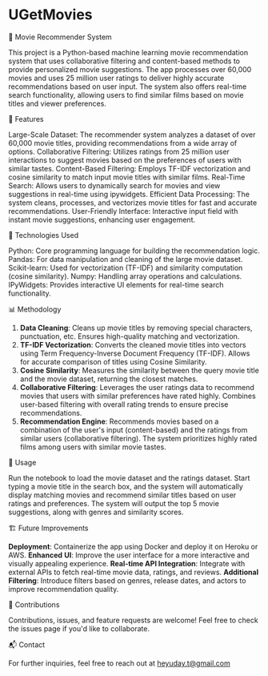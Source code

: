 # UGetMovies

🎥 Movie Recommender System

This project is a Python-based machine learning movie recommendation system that uses collaborative filtering and content-based methods to provide personalized movie suggestions. The app processes over 60,000 movies and uses 25 million user ratings to deliver highly accurate recommendations based on user input. The system also offers real-time search functionality, allowing users to find similar films based on movie titles and viewer preferences.

🚀 Features

Large-Scale Dataset: The recommender system analyzes a dataset of over 60,000 movie titles, providing recommendations from a wide array of options.
Collaborative Filtering: Utilizes ratings from 25 million user interactions to suggest movies based on the preferences of users with similar tastes.
Content-Based Filtering: Employs TF-IDF vectorization and cosine similarity to match input movie titles with similar films.
Real-Time Search: Allows users to dynamically search for movies and view suggestions in real-time using ipywidgets.
Efficient Data Processing: The system cleans, processes, and vectorizes movie titles for fast and accurate recommendations.
User-Friendly Interface: Interactive input field with instant movie suggestions, enhancing user engagement.


🧠 Technologies Used

Python: Core programming language for building the recommendation logic.
Pandas: For data manipulation and cleaning of the large movie dataset.
Scikit-learn: Used for vectorization (TF-IDF) and similarity computation (cosine similarity).
Numpy: Handling array operations and calculations.
IPyWidgets: Provides interactive UI elements for real-time search functionality.

📊 Methodology

1. **Data Cleaning**:
Cleans up movie titles by removing special characters, punctuation, etc.
Ensures high-quality matching and vectorization.
2. **TF-IDF Vectorization**:
Converts the cleaned movie titles into vectors using Term Frequency-Inverse Document Frequency (TF-IDF).
Allows for accurate comparison of titles using Cosine Similarity.
3. **Cosine Similarity**:
Measures the similarity between the query movie title and the movie dataset, returning the closest matches.
4. **Collaborative Filtering**:
Leverages the user ratings data to recommend movies that users with similar preferences have rated highly.
Combines user-based filtering with overall rating trends to ensure precise recommendations.
5. **Recommendation Engine**:
Recommends movies based on a combination of the user's input (content-based) and the ratings from similar users (collaborative filtering).
The system prioritizes highly rated films among users with similar movie tastes.

📖 Usage

Run the notebook to load the movie dataset and the ratings dataset.
Start typing a movie title in the search box, and the system will automatically display matching movies and recommend similar titles based on user ratings and preferences.
The system will output the top 5 movie suggestions, along with genres and similarity scores.

🏗️ Future Improvements

**Deployment**: Containerize the app using Docker and deploy it on Heroku or AWS.
**Enhanced** **UI**: Improve the user interface for a more interactive and visually appealing experience.
**Real-time API Integration**: Integrate with external APIs to fetch real-time movie data, ratings, and reviews.
**Additional Filtering**: Introduce filters based on genres, release dates, and actors to improve recommendation quality.

🎯 Contributions

Contributions, issues, and feature requests are welcome! Feel free to check the issues page if you'd like to collaborate.

📬 Contact

For further inquiries, feel free to reach out at heyuday.t@gmail.com
